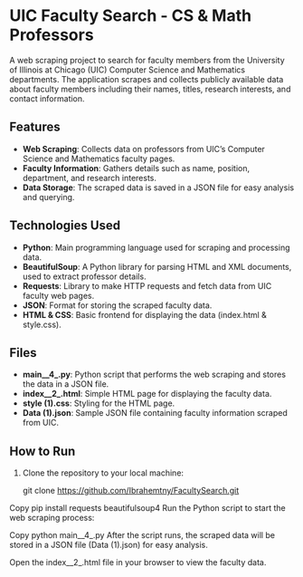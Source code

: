 # UIC Faculty Search - CS & Math Professors

A web scraping project to search for faculty members from the University of Illinois at Chicago (UIC) Computer Science and Mathematics departments. The application scrapes and collects publicly available data about faculty members including their names, titles, research interests, and contact information.

## Features
- **Web Scraping**: Collects data on professors from UIC’s Computer Science and Mathematics faculty pages.
- **Faculty Information**: Gathers details such as name, position, department, and research interests.
- **Data Storage**: The scraped data is saved in a JSON file for easy analysis and querying.

## Technologies Used
- **Python**: Main programming language used for scraping and processing data.
- **BeautifulSoup**: A Python library for parsing HTML and XML documents, used to extract professor details.
- **Requests**: Library to make HTTP requests and fetch data from UIC faculty web pages.
- **JSON**: Format for storing the scraped faculty data.
- **HTML & CSS**: Basic frontend for displaying the data (index.html & style.css).

## Files
- **main__4_.py**: Python script that performs the web scraping and stores the data in a JSON file.
- **index__2_.html**: Simple HTML page for displaying the faculty data.
- **style (1).css**: Styling for the HTML page.
- **Data (1).json**: Sample JSON file containing faculty information scraped from UIC.

## How to Run

1. Clone the repository to your local machine:
  
   git clone https://github.com/Ibrahemtny/FacultySearch.git



Copy
pip install requests beautifulsoup4
Run the Python script to start the web scraping process:


Copy
python main__4_.py
After the script runs, the scraped data will be stored in a JSON file (Data (1).json) for easy analysis.

Open the index__2_.html file in your browser to view the faculty data.



